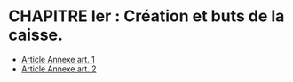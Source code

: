 # CHAPITRE Ier : Création et buts de la caisse.

- [Article Annexe art. 1](article-annexe-art-1.md)
- [Article Annexe art. 2](article-annexe-art-2.md)
